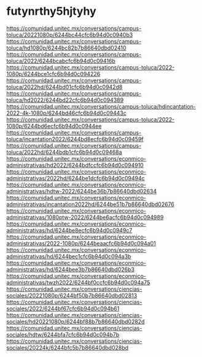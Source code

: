 # futynrthy5hjtyhy
https://comunidad.unitec.mx/conversations/campus-toluca/20221080p/6244bc44cfc6b94d0c0940b3 https://comunidad.unitec.mx/conversations/campus-toluca/hd1080p/6244bc82b7b86640dbd02410 https://comunidad.unitec.mx/conversations/campus-toluca/2022/6244bcabcfc6b94d0c09416b https://comunidad.unitec.mx/conversations/campus-toluca/2022-1080p/6244bce1cfc6b94d0c094226 https://comunidad.unitec.mx/conversations/campus-toluca/2022hd/6244bd01cfc6b94d0c0942d8 https://comunidad.unitec.mx/conversations/campus-toluca/hd2022/6244bd22cfc6b94d0c094389 https://comunidad.unitec.mx/conversations/campus-toluca/hdincantation-2022-4k-1080p/6244bd46cfc6b94d0c09443c https://comunidad.unitec.mx/conversations/campus-toluca/2022-1080p/6244bd6ecfc6b94d0c0944ee https://comunidad.unitec.mx/conversations/campus-toluca/incantation2022/6244bd8ecfc6b94d0c09459f https://comunidad.unitec.mx/conversations/campus-toluca/2022hd/6244bdb1cfc6b94d0c09468a https://comunidad.unitec.mx/conversations/econmico-administrativas/hd2022/6244bdfccfc6b94d0c094910 https://comunidad.unitec.mx/conversations/econmico-administrativas/2022hd/6244be1dcfc6b94d0c09494c https://comunidad.unitec.mx/conversations/econmico-administrativas/hdtw-2022/6244be36b7b86640dbd02634 https://comunidad.unitec.mx/conversations/econmico-administrativas/incantation2022hd/6244be51b7b86640dbd02676 https://comunidad.unitec.mx/conversations/econmico-administrativas/1080ptw-2022/6244be6acfc6b94d0c094989 https://comunidad.unitec.mx/conversations/econmico-administrativas/hd/6244be8ecfc6b94d0c0949c7 https://comunidad.unitec.mx/conversations/econmico-administrativas/2022-1080p/6244beaacfc6b94d0c094a01 https://comunidad.unitec.mx/conversations/econmico-administrativas/hd/6244bec1cfc6b94d0c094a3b https://comunidad.unitec.mx/conversations/econmico-administrativas/hd/6244bee3b7b86640dbd026b3 https://comunidad.unitec.mx/conversations/econmico-administrativas/twzh2022/6244bf0ccfc6b94d0c094a75 https://comunidad.unitec.mx/conversations/ciencias-sociales/20221080p/6244bf50b7b86640dbd02813 https://comunidad.unitec.mx/conversations/ciencias-sociales/2022/6244bf67cfc6b94d0c094b61 https://comunidad.unitec.mx/conversations/ciencias-sociales/hd20221080p/6244bf88b7b86640dbd0282d https://comunidad.unitec.mx/conversations/ciencias-sociales/hdtw/6244bfa7cfc6b94d0c094b7b https://comunidad.unitec.mx/conversations/ciencias-sociales/20224k/6244bfc5b7b86640dbd028bd
